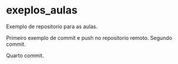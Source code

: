 # exeplos_aulas
Exemplo de repositorio para as aulas.

Primeiro exemplo de commit e push no repositorio remoto.
Segundo commit.

Quarto commit.
